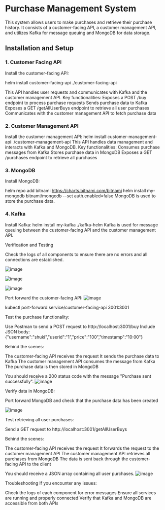 # Purchase Management System
This system allows users to make purchases and retrieve their purchase history. It consists of a customer-facing API, a customer management API, and utilizes Kafka for message queuing and MongoDB for data storage.

## Installation and Setup

### 1. Customer Facing API
Install the customer-facing API:

helm install customer-facing-api ./customer-facing-api

This API handles user requests and communicates with Kafka and the customer management API.
Key functionalities:
Exposes a POST /buy endpoint to process purchase requests
Sends purchase data to Kafka
Exposes a GET /getAllUserBuys endpoint to retrieve all user purchases
Communicates with the customer management API to fetch purchase data

### 2. Customer Management API
   
Install the customer management API:
helm install customer-management-api ./customer-management-api
This API handles data management and interacts with Kafka and MongoDB.
Key functionalities:
Consumes purchase messages from Kafka
Stores purchase data in MongoDB
Exposes a GET /purchases endpoint to retrieve all purchases

### 3. MongoDB
   
Install MongoDB:

helm repo add bitnami https://charts.bitnami.com/bitnami
helm install my-mongodb bitnami/mongodb --set auth.enabled=false
MongoDB is used to store the purchase data.

### 4. Kafka
   
Install Kafka:
helm install my-kafka ./kafka-helm
Kafka is used for message queuing between the customer-facing API and the customer management API.

Verification and Testing

Check the logs of all components to ensure there are no errors and all connections are established.

 ![image](https://github.com/user-attachments/assets/ef749df9-a1b8-4f54-9e44-807edf1674ca)

 ![image](https://github.com/user-attachments/assets/18665b9b-f878-4183-a6c8-3aa4c54c9eb8)
 
![image](https://github.com/user-attachments/assets/94ba9c88-8a02-4a73-adbc-4929a6479cdf)

 

 
Port forward the customer-facing API:
 ![image](https://github.com/user-attachments/assets/2a40ed9e-8142-4882-891c-cc87579a2f47)

kubectl port-forward service/customer-facing-api 3001:3001

Test the purchase functionality:

Use Postman to send a POST request to http://localhost:3001/buy
Include JSON body: {"username":"shuki","userid":"1","price":"100","timestamp":"10:00"}

Behind the scenes:

The customer-facing API receives the request
It sends the purchase data to Kafka
The customer management API consumes the message from Kafka
The purchase data is then stored in MongoDB

You should receive a 200 status code with the message "Purchase sent successfully".
 ![image](https://github.com/user-attachments/assets/a83279ea-380f-4891-b435-e3f7c9411ca1)

Verify data in MongoDB:

Port forward MongoDB and check that the purchase data has been created

 ![image](https://github.com/user-attachments/assets/f626a778-038d-433d-a45d-b2fcec9a34c2)



Test retrieving all user purchases:

Send a GET request to http://localhost:3001/getAllUserBuys

Behind the scenes:

The customer-facing API receives the request
It forwards the request to the customer management API
The customer management API retrieves all purchases from MongoDB
The data is sent back through the customer-facing API to the client

You should receive a JSON array containing all user purchases.
 ![image](https://github.com/user-attachments/assets/fe12f92d-7b51-406a-9b69-4592527b92cb)

Troubleshooting
If you encounter any issues:

Check the logs of each component for error messages
Ensure all services are running and properly connected
Verify that Kafka and MongoDB are accessible from both APIs


